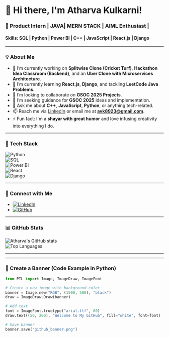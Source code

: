 # 👋 Hi there, I'm Atharva Kulkarni!  

### 🚀 Product Intern | JAVA| MERN STACK | AIML Enthusiast | 
#### Skills: SQL | Python | Power BI | C++ | JavaScript | React.js | Django  

---
### 💡 About Me  
- 🔭 I’m currently working on **Splitwise Clone (Cricket Turf)**, **Hackathon Idea Classroom (Backend)**, and an **Uber Clone with Microservices Architecture**.  
- 🌱 I’m currently learning **React.js**, **Django**, and tackling **LeetCode Java Problems**.  
- 👯 I’m looking to collaborate on **GSOC 2025 Projects**.  
- 🤔 I’m seeking guidance for **GSOC 2025** ideas and implementation.  
- 💬 Ask me about **C++**, **JavaScript**, **Python**, or anything tech-related.  
- 📫 Reach me via [LinkedIn](https://www.linkedin.com/in/atharva-kulkarni-8bb906183/) or email me at **avk8923@gmail.com**.  
- ⚡ Fun fact: I'm a **shayar with great humor** and love infusing creativity into everything I do.  

---

### 🌟 Tech Stack  

![Python](https://img.shields.io/badge/Python-3776AB?style=for-the-badge&logo=python&logoColor=white)  
![SQL](https://img.shields.io/badge/SQL-4479A1?style=for-the-badge&logo=sql&logoColor=white)  
![Power BI](https://img.shields.io/badge/Power_BI-F2C811?style=for-the-badge&logo=powerbi&logoColor=black)  
![React](https://img.shields.io/badge/React-20232A?style=for-the-badge&logo=react&logoColor=61DAFB)  
![Django](https://img.shields.io/badge/Django-092E20?style=for-the-badge&logo=django&logoColor=green)  

---

### 🔗 Connect with Me  

- [![LinkedIn](https://img.shields.io/badge/LinkedIn-0A66C2?style=for-the-badge&logo=linkedin&logoColor=white)](https://www.linkedin.com/in/atharva-kulkarni-8bb906183/)  
- [![GitHub](https://img.shields.io/badge/GitHub-181717?style=for-the-badge&logo=github&logoColor=white)](https://github.com/atharvaa8923)  

---

### 📊 GitHub Stats  

![Atharva's GitHub stats](https://github-readme-stats.vercel.app/api?username=atharvaa8923&show_icons=true&theme=radical)  
![Top Languages](https://github-readme-stats.vercel.app/api/top-langs/?username=atharvaa8923&layout=compact&theme=radical)  

---



---

### 🎨 Create a Banner (Code Example in Python)  

```python
from PIL import Image, ImageDraw, ImageFont

# Create a new image with background color
banner = Image.new("RGB", (1500, 500), "black")
draw = ImageDraw.Draw(banner)

# Add text
font = ImageFont.truetype("arial.ttf", 80)
draw.text((50, 200), "Welcome to My GitHub", fill="white", font=font)

# Save banner
banner.save("github_banner.png")
